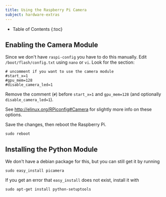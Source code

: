 ```yaml
---
title: Using the Raspberry Pi Camera
subject: hardware-extras
---
```


* Table of Contents
{:toc}

## Enabling the Camera Module

Since we don't have `raspi-config` you have to do this manually. Edit
`/boot/flash/config.txt` using `nano` or `vi`. Look for the section:

    # uncomment if you want to use the camera module
    #start_x=1
    #gpu_mem=128
    #disable_camera_led=1

Remove the comment (`#`) before `start_x=1` and `gpu_mem=128` (and optionally
`disable_camera_led=1`).

See <http://elinux.org/RPiconfig#Camera> for slightly more info on these options.

Save the changes, then reboot the Raspberry Pi.

    sudo reboot


## Installing the Python Module

We don't have a debian package for this, but you can still get it by running

    sudo easy_install picamera

If you get an error that `easy_install` does not exist, install it with

    sudo apt-get install python-setuptools
